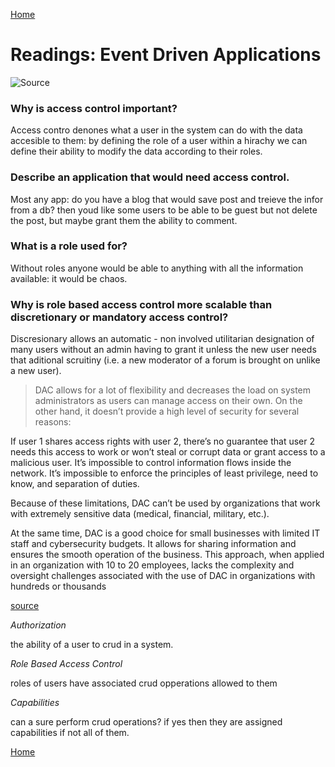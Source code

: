 [Home](https://401repo.github.io/401RN/README)

# Readings: Event Driven Applications   

![Source](https://i1.wp.com/garywoodfine.com/wp-content/uploads/2017/06/EventLoop.jpg)

### Why is access control important?

Access contro denones what a user in the system can do with the data accesible to them: by defining the role of a user within a hirachy we can define their ability to modify the data according to their roles. 

### Describe an application that would need access control.


Most any app: do you have a blog that would save post and treieve the infor from a db? then youd like some users to be able to be guest but not delete the post, but maybe grant them the ability to comment.


### What is a role used for?

Without roles anyone would be able to anything with all the information available: it would be chaos.

### Why is role based access control more scalable than discretionary or mandatory access control?

Discresionary allows an automatic - non involved utilitarian designation of many users without an admin having to grant it unless the new user needs that aditional scruitiny (i.e. a new moderator of a forum is brought on unlike a new user).

>DAC allows for a lot of flexibility and decreases the load on system administrators as users can manage access on their own. On the other hand, it doesn’t provide a high level of security for several reasons:

If user 1 shares access rights with user 2, there’s no guarantee that user 2 needs this access to work or won’t steal or corrupt data or grant access to a malicious user.
It’s impossible to control information flows inside the network.
It’s impossible to enforce the principles of least privilege, need to know, and separation of duties.
 

Because of these limitations, DAC can’t be used by organizations that work with extremely sensitive data (medical, financial, military, etc.). 

 
At the same time, DAC is a good choice for small businesses with limited IT staff and cybersecurity budgets. It allows for sharing information and ensures the smooth operation of the business. This approach, when applied in an organization with 10 to 20 employees, lacks the complexity and oversight challenges associated with the use of DAC in organizations with hundreds or thousands

[source](https://www.ekransystem.com/en/blog/mac-vs-dac)

*Authorization*

the ability of a user to crud in a system.

*Role Based Access Control*

roles of users have associated crud opperations allowed to them

*Capabilities*

can a sure perform crud operations? if yes then they are assigned capabilities if not all of them.

[Home](https://401repo.github.io/401RN/README)